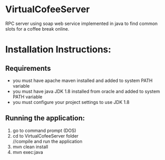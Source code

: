 # VirtualCofeeServer
RPC server using soap web service implemented in java to find common slots for a coffee break online.

<h1>Installation Instructions:</h1>

<h2>Requirements</h2>
<ul>
  <li>you must have apache maven installed and added to system PATH variable</li>
  <li>you must have java JDK 1.8 installed from oracle and added to system PATH variable</li>
  <li>you must configure your project settings to use JDK 1.8</li>
</ul>    



<h2>Running the application:</h2>

<ol>
  <li>go to command prompt (DOS)</li>
  <li>cd to VirtualCofeeServer folder</li>
  //compile and run the application
  <li>mvn clean install</li> 
  <li>mvn exec:java</li>
</ol>

